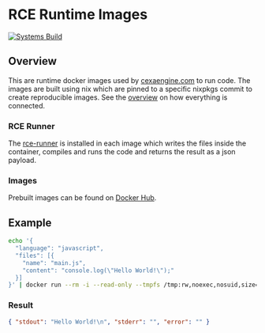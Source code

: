 # RCE Runtime Images

[![Systems Build](https://github.com/xosnrdev/carai/actions/workflows/systems-build.yml/badge.svg)](https://github.com/xosnrdev/carai/actions/workflows/systems-build.yml)

## Overview

This are runtime docker images used by [cexaengine.com](https://cexaengine.com) to run code.
The images are built using nix which are pinned to a specific nixpkgs commit to create reproducible images.
See the [overview](https://github.com/xosnrdev/carai) on how everything is connected.

### RCE Runner

The [rce-runner](https://github.com/xosnrdev/rce-runner) is installed in each image which writes the files inside the container, compiles and runs the code and returns the result as a json payload.

### Images

Prebuilt images can be found on [Docker Hub](https://hub.docker.com/r/xosnrdev).

## Example

```bash
echo '{
  "language": "javascript",
  "files": [{
    "name": "main.js",
    "content": "console.log(\"Hello World!\");"
  }]
}' | docker run --rm -i --read-only --tmpfs /tmp:rw,noexec,nosuid,size=65536k --tmpfs /home/rce:rw,exec,nosuid,uid=1000,gid=1000,size=131072k -u rce -w /home/rce rce/javascript:latest
```

### Result

```json
{ "stdout": "Hello World!\n", "stderr": "", "error": "" }
```
